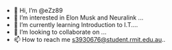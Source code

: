 - 👋 Hi, I’m @eZz89
- 👀 I’m interested in Elon Musk and Neuralink ...
- 🌱 I’m currently learning Introduction to I.T....
- 💞️ I’m looking to collaborate on ...
- 📫 How to reach me s3930676@student.rmit.edu.au..

<!---
eZz89/eZz89 is a ✨ special ✨ repository because its `README.md` (this file) appears on your GitHub profile.
You can click the Preview link to take a look at your changes.
--->
